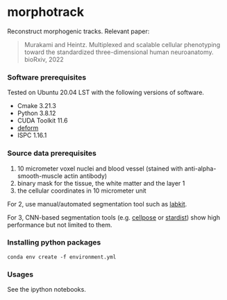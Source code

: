 # morphotrack

Reconstruct morphogenic tracks.
Relevant paper: 
> Murakami and Heintz. Multiplexed and scalable cellular phenotyping toward the standardized three-dimensional human neuroanatomy. bioRxiv, 2022


### Software prerequisites 

Tested on Ubuntu 20.04 LST with the following versions of software.
- Cmake 3.21.3
- Python 3.8.12
- CUDA Toolkit 11.6
- [deform](https://github.com/simeks/deform)
- ISPC 1.16.1

### Source data prerequisites 

1. 10 micrometer voxel nuclei and blood vessel (stained with anti-alpha-smooth-muscle actin antibody)
2. binary mask for the tissue, the white matter and the layer 1
3. the cellular coordinates in 10 micrometer unit

For 2, use manual/automated segmentation tool such as [labkit](https://imagej.net/plugins/labkit/).

For 3, CNN-based segmentation tools (e.g. [cellpose](https://github.com/MouseLand/cellpose) or [stardist](https://github.com/stardist/stardist)) show high performance but not limited to them. 


### Installing python packages
```
conda env create -f environment.yml
```


### Usages
See the ipython notebooks.
